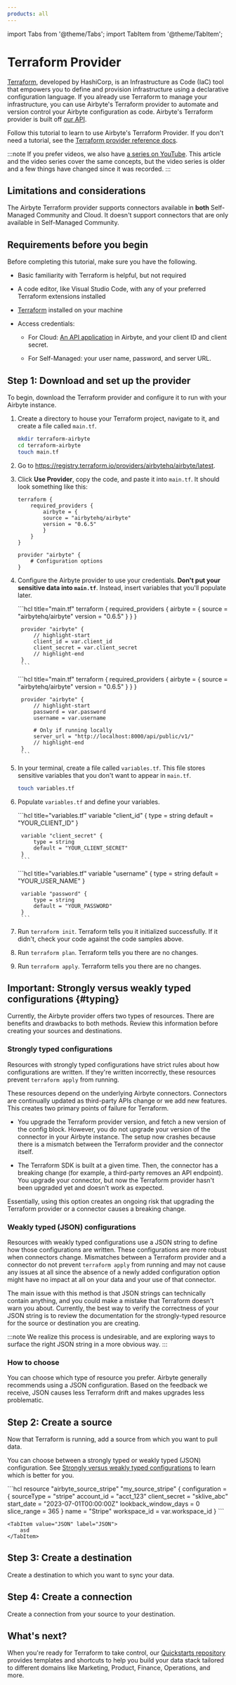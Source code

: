 ```yaml
---
products: all
---
```


import Tabs from '@theme/Tabs';
import TabItem from '@theme/TabItem';

# Terraform Provider

[Terraform](https://www.terraform.io/), developed by HashiCorp, is an Infrastructure as Code (IaC) tool that empowers you to define and provision infrastructure using a declarative configuration language. If you already use Terraform to manage your infrastructure, you can use Airbyte's Terraform provider to automate and version control your Airbyte configuration as code. Airbyte's Terraform provider is built off [our API](https://reference.airbyte.com).

Follow this tutorial to learn to use Airbyte's Terraform Provider. If you don't need a tutorial, see the [Terraform provider reference docs](https://registry.terraform.io/providers/airbytehq/airbyte/latest/docs).

:::note
If you prefer videos, we also have [a series on YouTube](https://www.youtube.com/playlist?list=PLgyvStszwUHjdXjfaQl_-sYkW00dRsjW-). This article and the video series cover the same concepts, but the video series is older and a few things have changed since it was recorded.
:::

## Limitations and considerations

The Airbyte Terraform provider supports connectors available in **both** Self-Managed Community and Cloud. It doesn't support connectors that are only available in Self-Managed Community.

## Requirements before you begin

Before completing this tutorial, make sure you have the following.

- Basic familiarity with Terraform is helpful, but not required

- A code editor, like Visual Studio Code, with any of your preferred Terraform extensions installed

- [Terraform](https://developer.hashicorp.com/terraform/install) installed on your machine

- Access credentials:

    - For Cloud: [An API application](using-airbyte/configuring-api-access.md) in Airbyte, and your client ID and client secret.

    - For Self-Managed: your user name, password, and server URL.

## Step 1: Download and set up the provider

To begin, download the Terraform provider and configure it to run with your Airbyte instance.

1. Create a directory to house your Terraform project, navigate to it, and create a file called `main.tf`.

    ```bash
    mkdir terraform-airbyte
    cd terraform-airbyte
    touch main.tf
    ```

2. Go to https://registry.terraform.io/providers/airbytehq/airbyte/latest.

3. Click **Use Provider**, copy the code, and paste it into `main.tf`. It should look something like this:

    ```hcl title="main.tf"
    terraform {
        required_providers {
            airbyte = {
            source = "airbytehq/airbyte"
            version = "0.6.5"
            }
        }
    }

    provider "airbyte" {
        # Configuration options
    }
    ```

4. Configure the Airbyte provider to use your credentials. **Don't put your sensitive data into `main.tf`**. Instead, insert variables that you'll populate later.

    <Tabs>
    <TabItem value="Cloud" label="Cloud" default>
        ```hcl title="main.tf"
        terraform {
            required_providers {
                airbyte = {
                source = "airbytehq/airbyte"
                version = "0.6.5"
                }
            }
        }

        provider "airbyte" {
            // highlight-start
            client_id = var.client_id
            client_secret = var.client_secret
            // highlight-end
        }
        ```
    </TabItem>
    <TabItem value="Self-Managed" label="Self-Managed">
        ```hcl title="main.tf"
        terraform {
            required_providers {
                airbyte = {
                source = "airbytehq/airbyte"
                version = "0.6.5"
                }
            }
        }

        provider "airbyte" {
            // highlight-start
            password = var.password
            username = var.username

            # Only if running locally
            server_url = "http://localhost:8000/api/public/v1/"
            // highlight-end
        }
        ```
    </TabItem>
    </Tabs>

5. In your terminal, create a file called `variables.tf`. This file stores sensitive variables that you don't want to appear in `main.tf`.

    ```bash
    touch variables.tf
    ```

6. Populate `variables.tf` and define your variables.

    <Tabs>
    <TabItem value="Cloud" label="Cloud" default>
        ```hcl title="variables.tf"
        variable "client_id" {
            type = string
            default = "YOUR_CLIENT_ID"
        }

        variable "client_secret" {
            type = string
            default = "YOUR_CLIENT_SECRET"
        }
        ```
    </TabItem>
    <TabItem value="Self-Managed" label="Self-Managed">
        ```hcl title="variables.tf"
        variable "username" {
            type = string
            default = "YOUR_USER_NAME"
        }

        variable "password" {
            type = string
            default = "YOUR_PASSWORD"
        }
        ```
    </TabItem>
    </Tabs>

7. Run `terraform init`. Terraform tells you it initialized successfully. If it didn't, check your code against the code samples above.

8. Run `terraform plan`. Terraform tells you there are no changes.

9. Run `terraform apply`. Terraform tells you there are no changes.

## Important: Strongly versus weakly typed configurations {#typing}

Currently, the Airbyte provider offers two types of resources. There are benefits and drawbacks to both methods. Review this information before creating your sources and destinations.

### Strongly typed configurations

Resources with strongly typed configurations have strict rules about how configurations are written. If they're written incorrectly, these resources prevent `terraform apply` from running.

These resources depend on the underlying Airbyte connectors. Connectors are continually updated as third-party APIs change or we add new features. This creates two primary points of failure for Terraform.

- You upgrade the Terraform provider version, and fetch a new version of the config block. However, you do not upgrade your version of the connector in your Airbyte instance. The setup now crashes because there is a mismatch between the Terraform provider and the connector itself.

- The Terraform SDK is built at a given time. Then, the connector has a breaking change (for example, a third-party removes an API endpoint). You upgrade your connector, but now the Terraform provider hasn't been upgraded yet and doesn't work as expected.

Essentially, using this option creates an ongoing risk that upgrading the Terraform provider or a connector causes a breaking change.

### Weakly typed (JSON) configurations

Resources with weakly typed configurations use a JSON string to define how those configurations are written. These configurations are more robust when connectors change. Mismatches between a Terraform provider and a connector do not prevent `terraform apply` from running and may not cause any issues at all since the absence of a newly added configuration option might have no impact at all on your data and your use of that connector.

The main issue with this method is that JSON strings can technically contain anything, and you could make a mistake that Terraform doesn't warn you about. Currently, the best way to verify the correctness of your JSON string is to review the documentation for the strongly-typed resource for the source or destination you are creating.

:::note
We realize this process is undesirable, and are exploring ways to surface the right JSON string in a more obvious way.
:::

### How to choose

You can choose which type of resource you prefer. Airbyte generally recommends using a JSON configuration. Based on the feedback we receive, JSON causes less Terraform drift and makes upgrades less problematic.

## Step 2: Create a source

Now that Terraform is running, add a source from which you want to pull data.

You can choose between a strongly typed or weakly typed (JSON) configuration. See [Strongly versus weakly typed configurations](#typing) to learn which is better for you.

<Tabs>
    <TabItem value="Strongly typed" label="Strongly typed" default>
        ```hcl
        resource "airbyte_source_stripe" "my_source_stripe" {
            configuration = {
                sourceType = "stripe"
                account_id = "acct_123"
                client_secret = "sklive_abc"
                start_date = "2023-07-01T00:00:00Z"
                lookback_window_days = 0
                slice_range = 365
            }
            name = "Stripe"
            workspace_id = var.workspace_id
        }
        ```
    </TabItem>

    <TabItem value="JSON" label="JSON">
        asd
    </TabItem>
</Tabs>

## Step 3: Create a destination

Create a destination to which you want to sync your data.

## Step 4: Create a connection

Create a connection from your source to your destination.



## What's next?

When you're ready for Terraform to take control, our [Quickstarts repository](https://github.com/airbytehq/quickstarts) provides templates and shortcuts to help you build your data stack tailored to different domains like Marketing, Product, Finance, Operations, and more.
